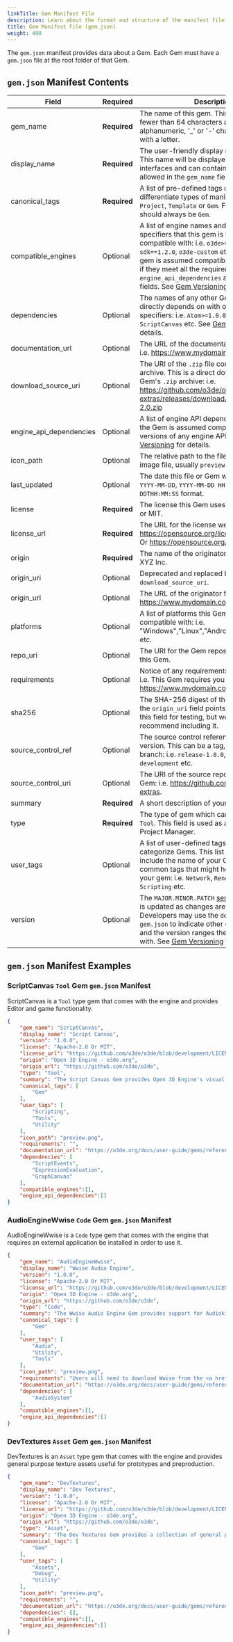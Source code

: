 ```yaml
---
linkTitle: Gem Manifest File
description: Learn about the format and structure of the manifest file that defines Open 3D Engine Gems.
title: Gem Manifest File (gem.json)
weight: 400
---
```


The `gem.json` manifest provides data about a Gem. Each Gem must have a `gem.json` file at the root folder of that Gem.

## `gem.json` Manifest Contents
| Field | Required | Description  |
|-|-|-|
| gem_name | **Required** | The name of this gem.  This name must be fewer than 64 characters and contain only alphanumeric, '_' or '-' characters, and start with a letter. |
| display_name | **Required** | The user-friendly display name for this gem.  This name will be displayed in user interfaces and can contain characters not allowed in the `gem_name` field. |
| canonical_tags | **Required** | A list of pre-defined tags used to differentiate types of manifests which can be `Project`, `Template` or `Gem`.  For Gems this field should always be `Gem`.  |
| compatible_engines | Optional | A list of engine names and optional version specifiers that this gem is known to be compatible with: i.e. `o3de>=2.0.0`, `o3de-sdk==1.2.0`, `o3de-custom` etc. If empty, the gem is assumed compatible with all engines if they meet all the requirements in the `engine_api_dependencies` and `dependencies` fields. See [Gem Versioning](../../../user-guide/gems/gem-versioning.md) for details. |
| dependencies | Optional | The names of any other Gems, your Gem directly depends on with optional version specifiers: i.e. `Atom>=1.0.0`, `PhysX==2.0.0`, `ScriptCanvas` etc. See [Gem Versioning](../../../user-guide/gems/gem-versioning.md) for details. |
| documentation_url | Optional | The URL of the documentation for your gem: i.e. https://www.mydomain.com/docs. |
| download_source_uri | Optional | The URI of the `.zip` file containing the Gem archive.  This is a direct download to the Gem's `.zip` archive: i.e. https://github.com/o3de/o3de-extras/releases/download/1.0/Example-2.0.zip  |
| engine_api_dependencies | Optional | A list of engine API dependencies.  If empty, the Gem is assumed compatible with all versions of any engine APIs. See [Gem Versioning](../../../user-guide/gems/gem-versioning.md) for details. |
| icon_path | Optional | The relative path to the filename of the icon image file, usually `preview.png`. |
| last_updated | Optional | The date this file or Gem was last updated in `YYYY-MM-DD`, `YYYY-MM-DD HH:MM:SS`, or `YYYY-MM-DDTHH:MM:SS` format. |
| license | **Required** | The license this Gem uses: i.e. Apache-2.0 or MIT. |
| license_url | **Required** | The URL for the license website: i.e. https://opensource.org/licenses/Apache-2.0 Or https://opensource.org/licenses/MIT. |
| origin | **Required** |The name of the originator for this Gem: i.e. XYZ Inc. |
| origin_uri | Optional | Deprecated and replaced by `download_source_uri`. |
| origin_url | Optional | The URL of the originator for this gem: i.e. https://www.mydomain.com. |
| platforms | Optional | A list of platforms this Gem is known compatible with: i.e. "Windows","Linux","Android","iOS","MacOS" etc. |
| repo_uri | Optional | The URI for the Gem repository containing this Gem. |
| requirements | Optional | Notice of any requirements your Gem has: i.e. This Gem requires you install X from https://www.mydomain.com. |
| sha256 | Optional | The SHA-256 digest of the `.zip` archive that the `origin_uri` field points to.  You can omit this field for testing, but we highly recommend including it. |
| source_control_ref | Optional | The source control reference for this Gem version.  This can be a tag, commit hash or branch: i.e. `release-1.0.0`, `0462139`, `development` etc.  |
| source_control_uri | Optional | The URI of the source repository for this Gem: i.e. https://github.com/o3de/o3de-extras.  |
| summary | **Required** | A short description of your Gem. |
| type | **Required** | The type of gem which can be `Code`, `Asset` or `Tool`. This field is used as a filter in the Project Manager. |
| user_tags | Optional | A list of user-defined tags used to categorize Gems. This list should always include the name of your Gem, and any other common tags that might help a user discover your gem: i.e. `Network`, `Rendering`, `Utility`, `Scripting` etc. |
| version | Optional | The `MAJOR.MINOR.PATCH` [semantic version](https://semver.org/) that is updated as changes are made to the gem. Developers may use the `dependencies` field in `gem.json` to indicate other gem dependencies and the version ranges they are compatible with. See [Gem Versioning](../../../user-guide/gems/gem-versioning.md) for details. |


## `gem.json` Manifest Examples

### ScriptCanvas `Tool` Gem `gem.json` Manifest
ScriptCanvas is a `Tool` type gem that comes with the engine and provides Editor and game functionality.
```json
{
    "gem_name": "ScriptCanvas",
    "display_name": "Script Canvas",
    "version": "1.0.0",
    "license": "Apache-2.0 Or MIT",
    "license_url": "https://github.com/o3de/o3de/blob/development/LICENSE.txt",
    "origin": "Open 3D Engine - o3de.org",
    "origin_url": "https://github.com/o3de/o3de",
    "type": "Tool",
    "summary": "The Script Canvas Gem provides Open 3D Engine's visual scripting environment, Script Canvas.",
    "canonical_tags": [
        "Gem"
    ],
    "user_tags": [
        "Scripting",
        "Tools",
        "Utility"
    ],
    "icon_path": "preview.png",
    "requirements": "",
    "documentation_url": "https://o3de.org/docs/user-guide/gems/reference/script/script-canvas/",
    "dependencies": [
        "ScriptEvents",
        "ExpressionEvaluation",
        "GraphCanvas"
    ],
    "compatible_engines":[],
    "engine_api_dependencies":[]
}
```

### AudioEngineWwise `Code` Gem `gem.json` Manifest
AudioEngineWwise is a `Code` type gem that comes with the engine that requires an external application be installed in order to use it.
```json
{
    "gem_name": "AudioEngineWwise",
    "display_name": "Wwise Audio Engine",
    "version": "1.0.0",
    "license": "Apache-2.0 Or MIT",
    "license_url": "https://github.com/o3de/o3de/blob/development/LICENSE.txt",
    "origin": "Open 3D Engine - o3de.org",
    "origin_url": "https://github.com/o3de/o3de",
    "type": "Code",
    "summary": "The Wwise Audio Engine Gem provides support for Audiokinetic Wave Works Interactive Sound Engine (Wwise).",
    "canonical_tags": [
        "Gem"
    ],
    "user_tags": [
        "Audio",
        "Utility",
        "Tools"
    ],
    "icon_path": "preview.png",
    "requirements": "Users will need to download Wwise from the <a href='https://www.audiokinetic.com/download/'>Audiokinetic Web Site</a>.",
    "documentation_url": "https://o3de.org/docs/user-guide/gems/reference/audio/wwise/audio-engine-wwise/",
    "dependencies": [
        "AudioSystem"
    ],
    "compatible_engines":[],
    "engine_api_dependencies":[]
}
```

### DevTextures `Asset` Gem `gem.json` Manifest
DevTextures is an `Asset` type gem that comes with the engine and provides general purpose texture assets useful for prototypes and preproduction.
```json
{
    "gem_name": "DevTextures",
    "display_name": "Dev Textures",
    "version": "1.0.0",
    "license": "Apache-2.0 Or MIT",
    "license_url": "https://github.com/o3de/o3de/blob/development/LICENSE.txt",
    "origin": "Open 3D Engine - o3de.org",
    "origin_url": "https://github.com/o3de/o3de",
    "type": "Asset",
    "summary": "The Dev Textures Gem provides a collection of general purpose texture assets useful for prototypes and preproduction.",
    "canonical_tags": [
        "Gem"
    ],
    "user_tags": [
        "Assets",
        "Debug",
        "Utility"
    ],
    "icon_path": "preview.png",
    "requirements": "",
    "documentation_url": "https://o3de.org/docs/user-guide/gems/reference/assets/dev-textures/",
    "dependencies": [],
    "compatible_engines":[],
    "engine_api_dependencies":[]
}
```